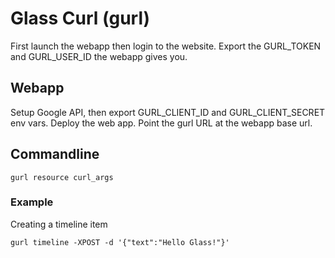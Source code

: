 # Glass Curl (gurl)

First launch the webapp then login to the website. Export the GURL_TOKEN and GURL_USER_ID the webapp gives you.

## Webapp

Setup Google API, then export GURL_CLIENT_ID and GURL_CLIENT_SECRET env vars. Deploy the web app. Point the gurl URL at the webapp base url.

## Commandline

`gurl resource curl_args`

### Example

Creating a timeline item

`gurl timeline -XPOST -d '{"text":"Hello Glass!"}'`
